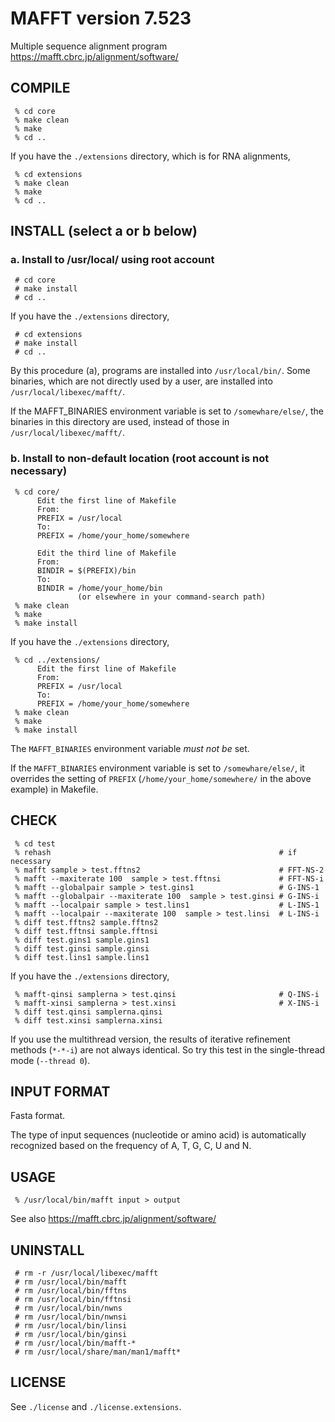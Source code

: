 # MAFFT version 7.523
Multiple sequence alignment program
<br>
https://mafft.cbrc.jp/alignment/software/

## COMPILE
     % cd core
     % make clean
     % make
     % cd ..

If you have the `./extensions` directory, which is for RNA alignments,

     % cd extensions
     % make clean
     % make
     % cd ..


## INSTALL (select a or b below)
###  a. Install to /usr/local/ using root account
     # cd core
     # make install
     # cd ..

If you have the `./extensions` directory,

     # cd extensions 
     # make install
     # cd ..

By this procedure (a), programs are installed into `/usr/local/bin/`. Some binaries, which are not directly used by a user, are installed into `/usr/local/libexec/mafft/`.

If the MAFFT_BINARIES environment variable is set to `/somewhare/else/`, the binaries in this directory are used, instead of those in `/usr/local/libexec/mafft/`.

### b. Install to non-default location (root account is not necessary)
     % cd core/
          Edit the first line of Makefile 
          From:
          PREFIX = /usr/local
          To:
          PREFIX = /home/your_home/somewhere

          Edit the third line of Makefile 
          From:
          BINDIR = $(PREFIX)/bin
          To:
          BINDIR = /home/your_home/bin 
                   (or elsewhere in your command-search path)
     % make clean
     % make
     % make install

If you have the `./extensions` directory,

     % cd ../extensions/
          Edit the first line of Makefile 
          From:
          PREFIX = /usr/local
          To:
          PREFIX = /home/your_home/somewhere
     % make clean
     % make
     % make install

The `MAFFT_BINARIES` environment variable *must not be* set.

If the `MAFFT_BINARIES` environment variable is set to `/somewhare/else/`, it overrides the setting of `PREFIX` (`/home/your_home/somewhere/` in the above example) in Makefile.

## CHECK
     % cd test
     % rehash                                                   # if necessary
     % mafft sample > test.fftns2                               # FFT-NS-2
     % mafft --maxiterate 100  sample > test.fftnsi             # FFT-NS-i
     % mafft --globalpair sample > test.gins1                   # G-INS-1 
     % mafft --globalpair --maxiterate 100  sample > test.ginsi # G-INS-i 
     % mafft --localpair sample > test.lins1                    # L-INS-1 
     % mafft --localpair --maxiterate 100  sample > test.linsi  # L-INS-i 
     % diff test.fftns2 sample.fftns2
     % diff test.fftnsi sample.fftnsi
     % diff test.gins1 sample.gins1
     % diff test.ginsi sample.ginsi
     % diff test.lins1 sample.lins1

If you have the `./extensions` directory,

     % mafft-qinsi samplerna > test.qinsi                       # Q-INS-i
     % mafft-xinsi samplerna > test.xinsi                       # X-INS-i
     % diff test.qinsi samplerna.qinsi
     % diff test.xinsi samplerna.xinsi

If you use the multithread version, the results of iterative refinement methods (`*-*-i`) are not always identical.  So try this test in the single-thread mode (`--thread 0`).


## INPUT FORMAT
Fasta format.

The type of input sequences (nucleotide or amino acid) is automatically recognized based on the frequency of A, T, G, C, U and N.


##  USAGE
     % /usr/local/bin/mafft input > output

See also https://mafft.cbrc.jp/alignment/software/


## UNINSTALL
     # rm -r /usr/local/libexec/mafft
     # rm /usr/local/bin/mafft
     # rm /usr/local/bin/fftns
     # rm /usr/local/bin/fftnsi
     # rm /usr/local/bin/nwns
     # rm /usr/local/bin/nwnsi
     # rm /usr/local/bin/linsi
     # rm /usr/local/bin/ginsi
     # rm /usr/local/bin/mafft-*
     # rm /usr/local/share/man/man1/mafft*


## LICENSE
See `./license` and `./license.extensions`.
